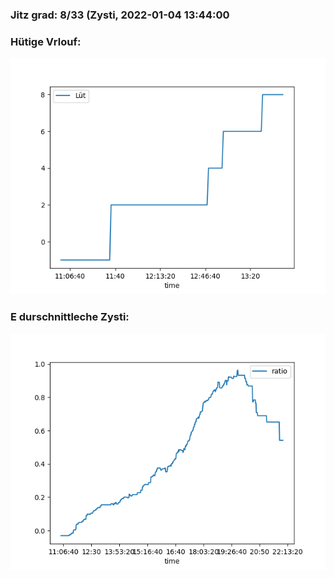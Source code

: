 ### Jitz grad: 8/33 (Zysti, 2022-01-04 13:44:00

### Hütige Vrlouf:
![Graph](Today.png)

### E durschnittleche Zysti:
![Graph](Zysti.png)